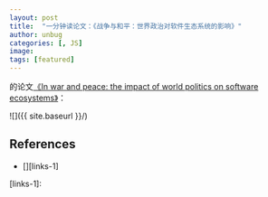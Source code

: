 ```yaml
---
layout: post
title:  "一分钟读论文：《战争与和平：世界政治对软件生态系统的影响》"
author: unbug
categories: [, JS]
image: 
tags: [featured]
---
```

的论文[《In war and peace: the impact of world politics on software ecosystems》][paper1-url]：

![]({{ site.baseurl }}/)

<!--
<p><iframe style="width:100%;" height="315" src="https://arxiv.org/pdf/2112.10165.pdf" frameborder="0" allowfullscreen></iframe></p>


|                                       |                                       |
|:-------------------------------------:|:-------------------------------------:|
|![img1]({{ site.baseurl }}/)| ![img2]({{ site.baseurl }}/) |
-->


## References
- [][links-1]


[paper1-url]: https://www.semanticscholar.org/reader/19d4db23117ccedc3d7fb7b245e2fe0ee9de86c8
[links-1]: 